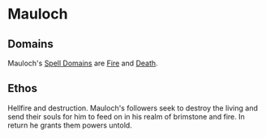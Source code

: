 # Mauloch

## Domains

Mauloch's [Spell Domains](../../../Magic/Spells/Spell%20Domains/{Spell%20Domains}.md) are [Fire](../../../Magic/Spells/Spell%20Domains/Fire.md) and [Death](../../../Magic/Spells/Spell%20Domains/Death.md).

## Ethos

Hellfire and destruction. Mauloch's followers seek to destroy the living and send their souls for him to feed on in his realm of brimstone and fire. In return he grants them powers untold.
